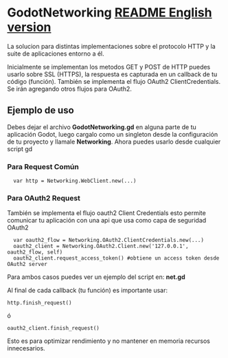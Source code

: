 # GodotNetworking [README English version](README_en.md)
La solucion para distintas implementaciones sobre el protocolo HTTP y la suite de aplicaciones entorno a él.

Inicialmente se implementan los metodos GET y POST de HTTP puedes usarlo sobre SSL (HTTPS), la respuesta es capturada en un
callback de tu código (función).
También se implementa el flujo OAuth2 ClientCredentials. Se irán agregando otros flujos para OAuth2.

## Ejemplo de uso

Debes dejar el archivo **GodotNetworking.gd** en alguna parte de tu aplicación Godot,
luego cargalo como un singleton desde la configuración de tu proyecto y llamale **Networking**.
Ahora puedes usarlo desde cualquier script gd

### Para Request Común

```
  var http = Networking.WebClient.new(...)
```

### Para OAuth2 Request

También se implementa el flujo oauth2 Client Credentials
esto permite comunicar tu aplicación con una api que usa como capa de seguridad OAuth2

```
  var oauth2_flow = Networking.OAuth2.ClientCredentials.new(...)
  oauth2_client = Networking.OAuth2.Client.new('127.0.0.1', oauth2_flow, self)
  oauth2_client.request_access_token() #obtiene un access token desde OAuth2 server
```

Para ambos casos puedes ver un ejemplo del script en: **net.gd**

Al final de cada callback (tu función) es importante usar:
```
http.finish_request()
```
ó
```
oauth2_client.finish_request()
```

Esto es para optimizar rendimiento y no mantener en memoria recursos innecesarios.
